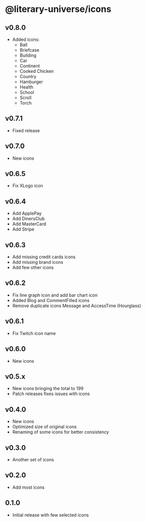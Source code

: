 # @literary-universe/icons

## v0.8.0

- Added icons:
    - Ball
    - Briefcase
    - Building
    - Car
    - Continent
    - Cooked Chicken
    - Country
    - Hamburger
    - Health
    - School
    - Scroll
    - Torch

## v0.7.1

- Fixed release

## v0.7.0

- New icons

## v0.6.5

- Fix XLogo icon

## v0.6.4

- Add ApplePay
- Add DinersClub
- Add MasterCard
- Add Stripe

## v0.6.3

- Add missing credit cards icons
- Add missing brand icons
- Add few other icons

## v0.6.2

- Fix line graph icon and add bar chart icon
- Added Blog and CommentFilled icons
- Remove duplicate icons Message and AccessTime (Hourglass)

## v0.6.1

- Fix Twitch icon name

## v0.6.0

- New icons

## v0.5.x

- New icons bringing the total to 199
- Patch releases fixes issues with icons

## v0.4.0

- New icons
- Optimized size of original icons
- Renaming of some icons for better consistency

## v0.3.0

- Another set of icons

## v0.2.0

- Add most icons

## 0.1.0

- Initial release with few selected icons

